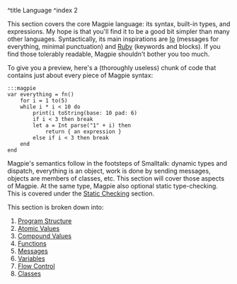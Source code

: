 ^title Language
^index 2

This section covers the core Magpie language: its syntax, built-in types, and expressions. My hope is that you'll find it to be a good bit simpler than many other languages. Syntactically, its main inspirations are [Io](http://www.iolanguage.com/) (messages for everything, minimal punctuation) and [Ruby](http://www.ruby-lang.org/en/) (keywords and blocks). If you find those tolerably readable, Magpie shouldn't bother you too much.

To give you a preview, here's a (thoroughly useless) chunk of code that contains just about every piece of Magpie syntax:

    :::magpie
    var everything = fn()
        for i = 1 to(5)
        while i * i < 10 do
            print(i toString(base: 10 pad: 6)
            if i < 3 then break
            let a = Int parse("1" + i) then
                return { an expression }
            else if i < 3 then break
        end
    end

Magpie's semantics follow in the footsteps of Smalltalk: dynamic types and dispatch, everything is an object, work is done by sending messages, objects are members of classes, etc. This section will cover those aspects of Magpie. At the same type, Magpie also optional static type-checking. This is covered under the [Static Checking](static-checking.html) section.

This section is broken down into:

1. [Program Structure](language/program-structure.html)
1. [Atomic Values](language/atomic-values.html)
1. [Compound Values](language/compound-values.html)
1. [Functions](language/functions.html)
1. [Messages](language/messages.html)
1. [Variables](language/variables.html)
1. [Flow Control](language/flow-control.html)
1. [Classes](language/classes.html)